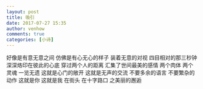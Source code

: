 ```yaml
---
layout: post
title: 吸引
date: 2017-07-27 15:35
author: venhow
comments: true
categories: [小诗]
---
```

好像是有意无意之间
仿佛是有心无心的样子
装着无意的对视
四目相对的那三秒钟
深深烙印在彼此的心底
穿过两个人的距离
汇集了世间最美的感情
两个肉体
两个灵魂
一览无遗
这就是心门的敞开
这就是无声的交流
不要多余的语言
不要繁杂的动作
这就是你
这就是我
在街头
在十字路口
之美丽的邂逅
